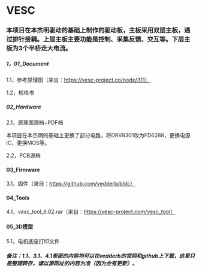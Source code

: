 # VESC

### 本项目在本杰明驱动的基础上制作的驱动板，主板采用双层主板，通过排针接耦。上层主板主要功能是控制、采集反馈、交互等。下层主板为3个半桥走大电流。



##### 1，01_Document

1.1，参考原理图（来自：https://vesc-project.co/node/311）

1.2，规格书



##### 02_Hardware

2.1，原理图源档+PDF档

​	本项目在本杰明的基础上更换了部分电路，将DRV8301改为FD6288，更换电源IC，更换MOS等。

2.2，PCB源档

#### 03_Firmware

3.1，固件（来自：https://github.com/vedderb/bldc）

#### 04_Tools

4.1，vesc_tool_6.02.rar（来自：https://vesc-project.com/vesc_tool）

#### 05_3D模型

5.1，电机底座打印文件



##### 备注：1.1、3.1、4.1里面的内容均可以在vedderb的官网和github上下载，这里只是整理转存，请以源网址的内容为准（因为会有更新）。
